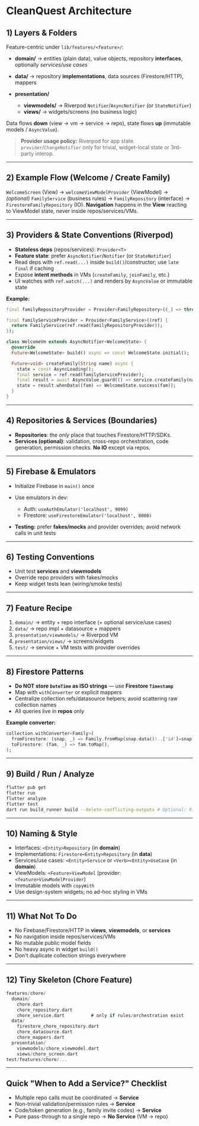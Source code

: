 # CleanQuest Architecture

## 1) Layers & Folders

Feature-centric under `lib/features/<feature>/`:

* **domain/** → entities (plain data), value objects, repository **interfaces**, optionally *services/use cases*
* **data/** → repository **implementations**, data sources (Firestore/HTTP), mappers
* **presentation/**

  * **viewmodels/** → Riverpod `Notifier`/`AsyncNotifier` (or `StateNotifier`)
  * **views/** → widgets/screens (no business logic)

Data flows **down** (view → vm → service → repo), state flows **up** (immutable models / `AsyncValue`).

> **Provider usage policy:** Riverpod for app state. `provider`/`ChangeNotifier` only for trivial, widget-local state or 3rd-party interop.

---

## 2) Example Flow (Welcome / Create Family)

`WelcomeScreen` (View) → `welcomeViewModelProvider` (ViewModel) → *(optional)* `FamilyService` (business rules) → `FamilyRepository` (interface) → `FirestoreFamilyRepository` (IO).
**Navigation** happens in the **View** reacting to ViewModel state, never inside repos/services/VMs.

---

## 3) Providers & State Conventions (Riverpod)

* **Stateless deps** (repos/services): `Provider<T>`
* **Feature state**: prefer `AsyncNotifier`/`Notifier` (or `StateNotifier`)
* Read deps with `ref.read(...)` inside `build()`/constructor; use `late final` if caching
* Expose **intent methods** in VMs (`createFamily`, `joinFamily`, etc.)
* UI watches with `ref.watch(...)` and renders by `AsyncValue` or immutable state

**Example:**

```dart
final familyRepositoryProvider = Provider<FamilyRepository>((_) => throw UnimplementedError());

final familyServiceProvider = Provider<FamilyService>((ref) {
  return FamilyService(ref.read(familyRepositoryProvider));
});

class WelcomeVm extends AsyncNotifier<WelcomeState> {
  @override
  Future<WelcomeState> build() async => const WelcomeState.initial();

  Future<void> createFamily(String name) async {
    state = const AsyncLoading();
    final service = ref.read(familyServiceProvider);
    final result = await AsyncValue.guard(() => service.createFamily(name));
    state = result.whenData((fam) => WelcomeState.success(fam));
  }
}
```

---

## 4) Repositories & Services (Boundaries)

* **Repositories**: the *only* place that touches Firestore/HTTP/SDKs.
* **Services (optional)**: validation, cross-repo orchestration, code generation, permission checks. **No IO** except via repos.

---

## 5) Firebase & Emulators

* Initialize Firebase in `main()` once
* Use emulators in dev:

  * Auth: `useAuthEmulator('localhost', 9099)`
  * Firestore: `useFirestoreEmulator('localhost', 8080)`
* **Testing:** prefer **fakes/mocks** and provider overrides; avoid network calls in unit tests

---

## 6) Testing Conventions

* Unit test **services** and **viewmodels**
* Override repo providers with fakes/mocks
* Keep widget tests lean (wiring/smoke tests)

---

## 7) Feature Recipe

1. `domain/` → entity + repo interface (+ optional service/use cases)
2. `data/` → repo impl + datasource + mappers
3. `presentation/viewmodels/` → Riverpod VM
4. `presentation/views/` → screens/widgets
5. `test/` → service + VM tests with provider overrides

---

## 8) Firestore Patterns

* **Do NOT store `DateTime` as ISO strings** — use **Firestore `Timestamp`**
* Map with `withConverter` or explicit mappers
* Centralize collection refs/datasource helpers; avoid scattering raw collection names
* All queries live in **repos** only

**Example converter:**

```dart
collection.withConverter<Family>(
  fromFirestore: (snap, _) => Family.fromMap(snap.data()!..['id']=snap.id),
  toFirestore: (fam, _) => fam.toMap(),
);
```

---

## 9) Build / Run / Analyze

```bash
flutter pub get
flutter run
flutter analyze
flutter test
dart run build_runner build --delete-conflicting-outputs # Optional: Riverpod codegen
```

---

## 10) Naming & Style

* Interfaces: `<Entity>Repository` (in **domain**)
* Implementations: `Firestore<Entity>Repository` (in **data**)
* Services/use cases: `<Entity>Service` or `<Verb><Entity>UseCase` (in **domain**)
* ViewModels: `<Feature>ViewModel` (provider: `<feature>ViewModelProvider`)
* Immutable models with `copyWith`
* Use design-system widgets; no ad-hoc styling in VMs

---

## 11) What Not To Do

* No Firebase/Firestore/HTTP in **views**, **viewmodels**, or **services**
* No navigation inside repos/services/VMs
* No mutable public model fields
* No heavy async in widget `build()`
* Don't duplicate collection strings everywhere

---

## 12) Tiny Skeleton (Chore Feature)

```dart
features/chore/
  domain/
    chore.dart
    chore_repository.dart
    chore_service.dart          # only if rules/orchestration exist
  data/
    firestore_chore_repository.dart
    chore_datasource.dart
    chore_mappers.dart
  presentation/
    viewmodels/chore_viewmodel.dart
    views/chore_screen.dart
test/features/chore/...
```

---

## Quick "When to Add a Service?" Checklist

* Multiple repo calls must be coordinated → **Service**
* Non-trivial validation/permission rules → **Service**
* Code/token generation (e.g., family invite codes) → **Service**
* Pure pass-through to a single repo → **No Service** (VM → repo)
